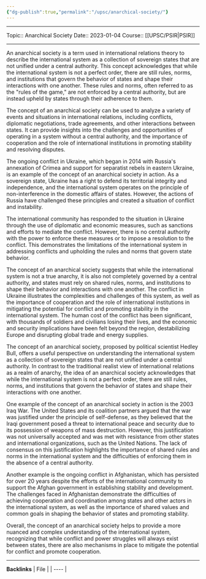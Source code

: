 ```yaml
---
{"dg-publish":true,"permalink":"/upsc/anarchical-society/"}
---
```


----
Topic:: Anarchical Society
Date:: 2023-01-04
Course:: [[UPSC/PSIR\|PSIR]] 

----
An anarchical society is a term used in international relations theory to describe the international system as a collection of sovereign states that are not unified under a central authority. This concept acknowledges that while the international system is not a perfect order, there are still rules, norms, and institutions that govern the behavior of states and shape their interactions with one another. These rules and norms, often referred to as the "rules of the game," are not enforced by a central authority, but are instead upheld by states through their adherence to them.

The concept of an anarchical society can be used to analyze a variety of events and situations in international relations, including conflicts, diplomatic negotiations, trade agreements, and other interactions between states. It can provide insights into the challenges and opportunities of operating in a system without a central authority, and the importance of cooperation and the role of international institutions in promoting stability and resolving disputes.

The ongoing conflict in Ukraine, which began in 2014 with Russia's annexation of Crimea and support for separatist rebels in eastern Ukraine, is an example of the concept of an anarchical society in action. As a sovereign state, Ukraine has a right to defend its territorial integrity and independence, and the international system operates on the principle of non-interference in the domestic affairs of states. However, the actions of Russia have challenged these principles and created a situation of conflict and instability.

The international community has responded to the situation in Ukraine through the use of diplomatic and economic measures, such as sanctions and efforts to mediate the conflict. However, there is no central authority with the power to enforce these measures or to impose a resolution to the conflict. This demonstrates the limitations of the international system in addressing conflicts and upholding the rules and norms that govern state behavior.

The concept of an anarchical society suggests that while the international system is not a true anarchy, it is also not completely governed by a central authority, and states must rely on shared rules, norms, and institutions to shape their behavior and interactions with one another. 
The conflict in Ukraine illustrates the complexities and challenges of this system, as well as the importance of cooperation and the role of international institutions in mitigating the potential for conflict and promoting stability in the international system. 
The human cost of the conflict has been significant, with thousands of soldiers and civilians losing their lives, and the economic and security implications have been felt beyond the region, destabilizing Europe and disrupting global trade and energy supplies.

The concept of an anarchical society, proposed by political scientist Hedley Bull, offers a useful perspective on understanding the international system as a collection of sovereign states that are not unified under a central authority.
In contrast to the traditional realist view of international relations as a realm of anarchy, the idea of an anarchical society acknowledges that while the international system is not a perfect order, there are still rules, norms, and institutions that govern the behavior of states and shape their interactions with one another.

One example of the concept of an anarchical society in action is the 2003 Iraq War. The United States and its coalition partners argued that the war was justified under the principle of self-defense, as they believed that the Iraqi government posed a threat to international peace and security due to its possession of weapons of mass destruction. However, this justification was not universally accepted and was met with resistance from other states and international organizations, such as the United Nations. The lack of consensus on this justification highlights the importance of shared rules and norms in the international system and the difficulties of enforcing them in the absence of a central authority.

Another example is the ongoing conflict in Afghanistan, which has persisted for over 20 years despite the efforts of the international community to support the Afghan government in establishing stability and development. The challenges faced in Afghanistan demonstrate the difficulties of achieving cooperation and coordination among states and other actors in the international system, as well as the importance of shared values and common goals in shaping the behavior of states and promoting stability.

Overall, the concept of an anarchical society helps to provide a more nuanced and complex understanding of the international system, recognizing that while conflict and power struggles will always exist between states, there are also mechanisms in place to mitigate the potential for conflict and promote cooperation.




---
**Backlinks**
| File |
| ---- |



